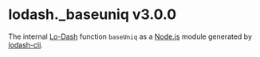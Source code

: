 # lodash._baseuniq v3.0.0

The internal [Lo-Dash](https://lodash.com/) function `baseUniq` as a [Node.js](http://nodejs.org/) module generated by [lodash-cli](https://www.npmjs.com/package/lodash-cli).

